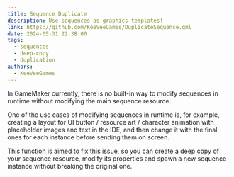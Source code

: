```yaml
---
title: Sequence Duplicate
description: Use sequences as graphics templates!
link: https://github.com/KeeVeeGames/DuplicateSequence.gml
date: 2024-05-31 22:38:00
tags:
  - sequences
  - deep-copy
  - duplication
authors:
  - KeeVeeGames
---
```


In GameMaker currently, there is no built-in way to modify sequences in runtime without modifying the main sequence resource.

One of the use cases of modifying sequences in runtime is, for example, creating a layout for UI button / resource art / character animation with placeholder images and text in the IDE, and then change it with the final ones for each instance before sending them on screen.

This function is aimed to fix this issue, so you can create a deep copy of your sequence resource, modify its properties and spawn a new sequence instance without breaking the original one.